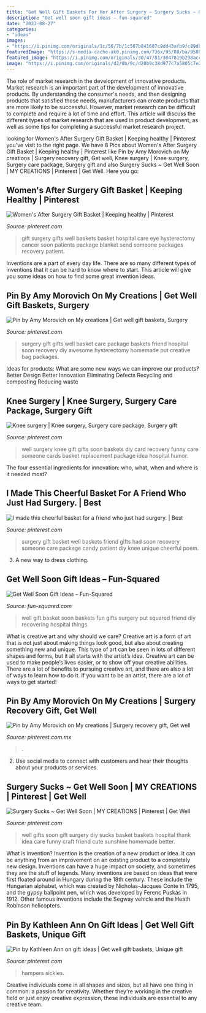 ```yaml
---
title: "Get Well Gift Baskets For Her After Surgery ~ Surgery Sucks ~ Get Well Soon"
description: "Get well soon gift ideas – fun-squared"
date: "2023-08-27"
categories:
- "ideas"
images:
- "https://i.pinimg.com/originals/1c/56/7b/1c567b841687c9dd43afb9fc89db64d5.jpg"
featuredImage: "https://s-media-cache-ak0.pinimg.com/736x/95/80/ba/9580baf20f95796cea71b6cd7902cec4.jpg"
featured_image: "https://i.pinimg.com/originals/30/47/81/3047819b298acc1b81aabe1ab9a777d2.jpg"
image: "https://i.pinimg.com/originals/d2/0b/9c/d20b9c38d977c7a5805c7e25ecfb84f6.png"
---
```



The role of market research in the development of innovative products.
Market research is an important part of the development of innovative products. By understanding the consumer's needs, and then designing products that satisfied those needs, manufacturers can create products that are more likely to be successful. However, market research can be difficult to complete and require a lot of time and effort. This article will discuss the different types of market research that are used in product development, as well as some tips for completing a successful market research project.

	

		
looking for Women&#039;s After Surgery Gift Basket | Keeping healthy | Pinterest you've visit to the right page. We have 8 Pics about Women&#039;s After Surgery Gift Basket | Keeping healthy | Pinterest like Pin by Amy Morovich on My creations | Surgery recovery gift, Get well, Knee surgery | Knee surgery, Surgery care package, Surgery gift and also Surgery Sucks ~ Get Well Soon | MY CREATIONS | Pinterest | Get Well. Here you go:
		
    
## Women&#039;s After Surgery Gift Basket | Keeping Healthy | Pinterest

<img loading=lazy src="https://s-media-cache-ak0.pinimg.com/originals/39/c4/0d/39c40d2f460ffac373e9642a7c9dca57.jpg" onerror="this.onerror=null;this.src='https://tse1.mm.bing.net/th?id=OIP.VnaEUKDbrbPmmCBRxTxCPgHaFm&amp;pid=15.1';" alt="Women&#039;s After Surgery Gift Basket | Keeping healthy | Pinterest">

_Source: pinterest.com_

>gift surgery gifts well baskets basket hospital care eye hysterectomy cancer soon patients package blanket send someone packages recovery patient. 

	

Inventions are a part of every day life. There are so many different types of inventions that it can be hard to know where to start. This article will give you some ideas on how to find some great invention ideas.

    
## Pin By Amy Morovich On My Creations | Get Well Gift Baskets, Surgery

<img loading=lazy src="https://i.pinimg.com/originals/81/e0/e5/81e0e513268ac2580fd7f90aa3a1c8ba.jpg" onerror="this.onerror=null;this.src='https://tse1.mm.bing.net/th?id=OIP.PY4GTJ3o09DzYKLrRK5ZbQHaFj&amp;pid=15.1';" alt="Pin by Amy Morovich on My creations | Get well gift baskets, Surgery">

_Source: pinterest.com_

>surgery gift gifts well basket care package baskets friend hospital soon recovery diy awesome hysterectomy homemade put creative bag packages. 

	

Ideas for products: What are some new ways we can improve our products?
Better Design
Better Innovation
Eliminating Defects
Recycling and composting
Reducing waste

    
## Knee Surgery | Knee Surgery, Surgery Care Package, Surgery Gift

<img loading=lazy src="https://i.pinimg.com/originals/28/a1/e3/28a1e37bd95ccfa6e4c056ac8111e196.jpg" onerror="this.onerror=null;this.src='https://tse4.mm.bing.net/th?id=OIP.sa2yofZyhRlNn9xf9d09AQHaLe&amp;pid=15.1';" alt="Knee surgery | Knee surgery, Surgery care package, Surgery gift">

_Source: pinterest.com_

>well surgery knee gift gifts soon baskets diy card recovery funny care someone cards basket replacement package idea hospital humor. 

	

The four essential ingredients for innovation: who, what, when and where is it needed most?
 

    
## I Made This Cheerful Basket For A Friend Who Just Had Surgery. | Best

<img loading=lazy src="https://i.pinimg.com/originals/30/47/81/3047819b298acc1b81aabe1ab9a777d2.jpg" onerror="this.onerror=null;this.src='https://tse2.mm.bing.net/th?id=OIP.SyNyqdyLu9Aoq0DfiU95lQHaKE&amp;pid=15.1';" alt="I made this cheerful basket for a friend who just had surgery. | Best">

_Source: pinterest.com_

>surgery gift basket well baskets friend gifts had soon recovery someone care package candy patient diy knee unique cheerful poem. 

	

3. A new way to dress clothing.

    
## Get Well Soon Gift Ideas – Fun-Squared

<img loading=lazy src="https://i0.wp.com/fun-squared.com/wp-content/uploads/2018/03/Get-Well-Gift-Basket.png?resize=1000%2C1500&amp;ssl=1" onerror="this.onerror=null;this.src='https://tse4.mm.bing.net/th?id=OIP.-RVWRGefoahrTRpUVR5r0AHaLH&amp;pid=15.1';" alt="Get Well Soon Gift Ideas – Fun-Squared">

_Source: fun-squared.com_

>well gift basket soon baskets fun gifts surgery put squared friend diy recovering hospital things. 

	

What is creative art and why should we care?
Creative art is a form of art that is not just about making things look good, but also about creating something new and unique. This type of art can be seen in lots of different shapes and forms, but it all starts with the artist’s idea. Creative art can be used to make people’s lives easier, or to show off your creative abilities. There are a lot of benefits to pursuing creative art, and there are also a lot of ways to learn how to do it. If you want to be an artist, there are a lot of ways to get started!

    
## Pin By Amy Morovich On My Creations | Surgery Recovery Gift, Get Well

<img loading=lazy src="https://i.pinimg.com/originals/1c/56/7b/1c567b841687c9dd43afb9fc89db64d5.jpg" onerror="this.onerror=null;this.src='https://tse1.mm.bing.net/th?id=OIP.CzUdtjDvscWq3Gn8BVqPZgHaJ4&amp;pid=15.1';" alt="Pin by Amy Morovich on My creations | Surgery recovery gift, Get well">

_Source: pinterest.com.mx_

>. 

	

2. Use social media to connect with customers and hear their thoughts about your products or services.

    
## Surgery Sucks ~ Get Well Soon | MY CREATIONS | Pinterest | Get Well

<img loading=lazy src="https://s-media-cache-ak0.pinimg.com/736x/95/80/ba/9580baf20f95796cea71b6cd7902cec4.jpg" onerror="this.onerror=null;this.src='https://tse3.mm.bing.net/th?id=OIP.GlFEgPpIwbTGa3nQGeK_TgHaJ3&amp;pid=15.1';" alt="Surgery Sucks ~ Get Well Soon | MY CREATIONS | Pinterest | Get Well">

_Source: pinterest.com_

>well gifts soon gift surgery diy sucks basket baskets hospital thank idea care funny craft friend cute sunshine homemade better. 

	

What is invention?
Invention is the creation of a new product or idea. It can be anything from an improvement on an existing product to a completely new design. Inventions can have a huge impact on society, and sometimes they are the stuff of legends.
Many inventions are based on ideas that were first floated around in Hungary during the 18th century. These include the Hungarian alphabet, which was created by Nicholas-Jacques Conte in 1795, and the gypsy ballpoint pen, which was developed by Ferenc Puskás in 1912. Other famous inventions include the Segway vehicle and the Heath Robinson helicopters.

    
## Pin By Kathleen Ann On Gift Ideas | Get Well Gift Baskets, Unique Gift

<img loading=lazy src="https://i.pinimg.com/originals/d2/0b/9c/d20b9c38d977c7a5805c7e25ecfb84f6.png" onerror="this.onerror=null;this.src='https://tse4.mm.bing.net/th?id=OIP.KQkw3zMwUwiD7PFjLMpRRAHaJ4&amp;pid=15.1';" alt="Pin by Kathleen Ann on gift ideas | Get well gift baskets, Unique gift">

_Source: pinterest.com_

>hampers sickies. 

	

Creative individuals come in all shapes and sizes, but all have one thing in common: a passion for creativity. Whether they're working in the creative field or just enjoy creative expression, these individuals are essential to any creative team.

